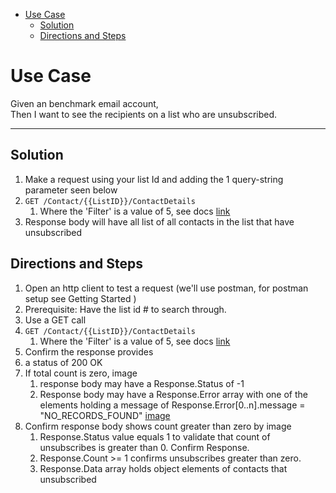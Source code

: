 - [Use Case](#use-case)
    - [Solution](#solution)
    - [Directions and Steps](#directions-and-steps)

# Use Case

Given an benchmark email account, \
Then I want to see the recipients on a list who are unsubscribed. 

---

## Solution

1.  Make a request using your list Id and adding the 1 query-string parameter seen below
  1.  `GET /Contact/{{ListID}}/ContactDetails`
      1.  Where the 'Filter' is a value of 5, see docs [link](https://developer.benchmarkemail.com/#efdb4a44-2a7b-92b5-f49c-d59239d4d0d7)
1.  Response body will have all list of all contacts in the list that have unsubscribed    

## Directions and Steps 

1.  Open an http client to test a request (we'll use postman, for postman setup see Getting Started )
1.  Prerequisite: Have the list id # to search through.
1.  Use a GET call ` `
  1.  `GET /Contact/{{ListID}}/ContactDetails`
      1.  Where the 'Filter' is a value of 5, see docs [link](https://developer.benchmarkemail.com/#efdb4a44-2a7b-92b5-f49c-d59239d4d0d7)
1.  Confirm the response provides 
  1.  a status of 200 OK 
  1.  If total count is zero, image 
      1.  response body may have a Response.Status of -1 
      1.  Response body may have a Response.Error array with one of the elements holding a message of Response.Error[0..n].message = "NO_RECORDS_FOUND"  [image](https://www.dropbox.com/s/uo04m2qrhijhg6q/2018-09-17_12-58-27.png?dl=0)
  1.  Confirm response body shows count greater than zero by image
      1.  Response.Status value equals 1 to validate that count of unsubscribes is greater than 0. Confirm Response.
      1.  Response.Count >= 1 confirms unsubscribes greater than zero.
      1.  Response.Data array holds object elements of contacts that unsubscribed